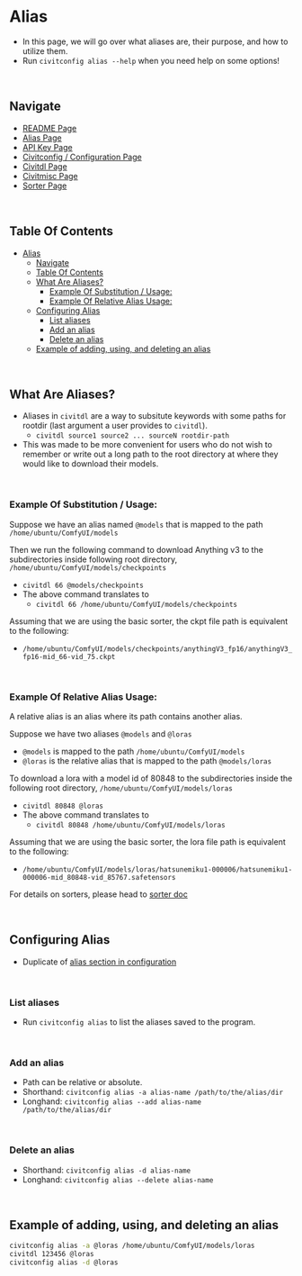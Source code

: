 # Alias
- In this page, we will go over what aliases are, their purpose, and how to utilize them.
- Run `civitconfig alias --help` when you need help on some options!

<br/>

## Navigate
- [README Page](/README.md)
- [Alias Page](/doc/alias.md)
- [API Key Page](/doc/api_key.md)
- [Civitconfig / Configuration Page](/doc/civitconfig.md)
- [Civitdl Page](/doc/civitdl.md)
- [Civitmisc Page](/doc/civitmisc.md)
- [Sorter Page](/doc/sorter.md)

<br/>

## Table Of Contents
- [Alias](#alias)
  - [Navigate](#navigate)
  - [Table Of Contents](#table-of-contents)
  - [What Are Aliases?](#what-are-aliases)
    - [Example Of Substitution / Usage:](#example-of-substitution--usage)
    - [Example Of Relative Alias Usage:](#example-of-relative-alias-usage)
  - [Configuring Alias](#configuring-alias)
    - [List aliases](#list-aliases)
    - [Add an alias](#add-an-alias)
    - [Delete an alias](#delete-an-alias)
  - [Example of adding, using, and deleting an alias](#example-of-adding-using-and-deleting-an-alias)

<br/>

## What Are Aliases?
- Aliases in `civitdl` are a way to subsitute keywords with some paths for rootdir (last argument a user provides to `civitdl`). 
  - `civitdl source1 source2 ... sourceN rootdir-path`
- This was made to be more convenient for users who do not wish to remember or write out a long path to the root directory at where they would like to download their models.

<br/>

### Example Of Substitution / Usage:

Suppose we have an alias named `@models` 
  that is mapped to the path `/home/ubuntu/ComfyUI/models`

Then we run the following command to download Anything v3 to the subdirectories inside following root directory, `/home/ubuntu/ComfyUI/models/checkpoints`
  -  `civitdl 66 @models/checkpoints`
  -  The above command translates to 
      -  `civitdl 66 /home/ubuntu/ComfyUI/models/checkpoints`

Assuming that we are using the basic sorter, the ckpt file path is equivalent to the following: 
  - `/home/ubuntu/ComfyUI/models/checkpoints/anythingV3_fp16/anythingV3_fp16-mid_66-vid_75.ckpt`

<br/>

### Example Of Relative Alias Usage:

A relative alias is an alias where its path contains another alias.

Suppose we have two aliases `@models` and `@loras`
  - `@models` is mapped to the path `/home/ubuntu/ComfyUI/models`
  - `@loras` is the relative alias that is mapped to the path `@models/loras`

To download a lora with a model id of 80848 to the subdirectories inside the following root directory, `/home/ubuntu/ComfyUI/models/loras`
  - `civitdl 80848 @loras`
  - The above command translates to
    - `civitdl 80848 /home/ubuntu/ComfyUI/models/loras`

Assuming that we are using the basic sorter, the lora file path is equivalent to the following:
  - `/home/ubuntu/ComfyUI/models/loras/hatsunemiku1-000006/hatsunemiku1-000006-mid_80848-vid_85767.safetensors`

For details on sorters, please head to [sorter doc](./sorter.md)

<br/>

## Configuring Alias
- Duplicate of [alias section in configuration](./configuration.md#aliases)

<br/>

### List aliases
- Run `civitconfig alias` to list the aliases saved to the program.

<br/>

### Add an alias
- Path can be relative or absolute.
- Shorthand: `civitconfig alias -a alias-name /path/to/the/alias/dir`
- Longhand: `civitconfig alias --add alias-name /path/to/the/alias/dir`

<br/>

### Delete an alias
- Shorthand: `civitconfig alias -d alias-name`
- Longhand: `civitconfig alias --delete alias-name`

<br/>

## Example of adding, using, and deleting an alias
```bash
civitconfig alias -a @loras /home/ubuntu/ComfyUI/models/loras
civitdl 123456 @loras
civitconfig alias -d @loras
```
